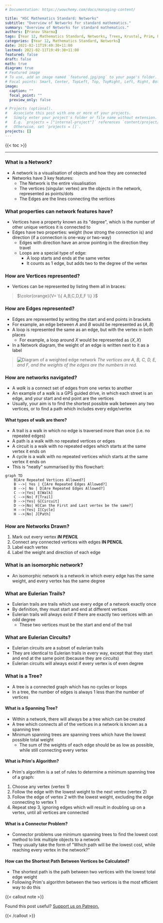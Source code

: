 ```yaml
---
# Documentation: https://wowchemy.com/docs/managing-content/

title: "HSC Mathematics Standard: Networks"
subtitle: "Overview of Networks for standard mathematics."
summary: "Overview of Networks for standard mathematics."
authors: [Pranav Sharma]
tags: [Year 12, Mathematics Standard, Networks, Trees, Krustal, Prim, Forward Scanning, Connector Problems, Isomorphic Networks, Leonard Euler]
categories: [Year 12, Mathematics Standard, Networks]
date: 2021-02-11T19:49:30+11:00
lastmod: 2021-02-11T19:49:30+11:00
featured: false
draft: false
math: true
diagram: true
# Featured image
# To use, add an image named `featured.jpg/png` to your page's folder.
# Focal points: Smart, Center, TopLeft, Top, TopRight, Left, Right, BottomLeft, Bottom, BottomRight.
image:
  caption: ""
  focal_point: ""
  preview_only: false

# Projects (optional).
#   Associate this post with one or more of your projects.
#   Simply enter your project's folder or file name without extension.
#   E.g. `projects = ["internal-project"]` references `content/project/deep-learning/index.md`.
#   Otherwise, set `projects = []`.
projects: []
---
```


{{< toc >}}

---
### What is a Network?
- A network is a visualisation of objects and how they are connected
- Networks have 3 key features:
  - The Network is the entire visualisation
  - The vertices (singular: vertex) are the objects in the network, represented as points/dots
  - The Edges are the lines connecting the vertices
### What properties can network features have?
- Vertices have a property known as its "degree", which is the number of other unique vertices it is connected to
- Edges have two properties: weight (how strong the connection is) and direction (if a connection is one-way or two-way)
  - Edges with direction have an arrow pointing in the direction they travel
  - Loops are a special type of edge:
    - A loop starts and ends at the same vertex
    - It counts as 1 edge, but adds two to the degree of the vertex
### How are Vertices represented?
- Vertices can be represented by listing them all in braces:
> $\color{orange}{V= \\{ A,B,C,D,E,F \\} }$
### How are Edges represented?
- Edges are represented by writing the start and end points in brackets
- For example, an edge between $A$ and $B$ would be represented as $(A,B)$
- A loop is represented the same as an edge, but with the vertex in both places
  - For example, a loop around $X$ would be represented as $(X,X)$
- In a Network diagram, the weight of an edge is written next to it as a label
> ![Diagram of a weighted edge network](/statically-image-cdn/uploads/math-standard-networks/edges-1.png)
> *The vertices are A, B, C, D, E, and F, and the weights of the edges are the numbers in red.*
### How are networks navigated?
- A *walk* is a connect set of edges from one vertex to another
- An example of a walk is a GPS guided drive, in which each street is an edge, and your start and end point are the vertices
- Usually, your aim is to find the shortest possible walk between any two vertices, or to find a path which includes every edge/vertex
#### What types of walk are there?
- A trail is a walk in which no edge is traversed more than once (i.e. no repeated edges)
- A path is a walk with no repeated vertices or edges
- A circuit is a walk with no repeated edges which starts at the same vertex it ends on
- A cycle is a walk with no repeated vertices which starts at the same vertex it ends on
- This is "neatly" summarised by this flowchart:

```mermaid
graph TD
    B[Are Repeated Vertices Allowed?]
    B -->| Yes | C[Are Repeated Edges Allowed?]
    B -->| No | D[Are Repeated Edges Allowed?]
    C -->|Yes| E[Walk]
    C -->|No| F[Trail]
    D -->|Yes| G[Circuit]
    D -->|No| H[Can the First and Last vertex be the same?]
    H -->|Yes| I[Cycle]
    H -->|No| J[Path]
```

### How are Networks Drawn?

1. Mark out every vertex ***IN PENCIL***
2. Connect any connected vertices with edges **IN PENCIL**
3. Label each vertex
4. Label the weight and direction of each edge

### What is an isomorphic network?

- An isomorphic network is a network in which every edge has the same weight, and every vertex has the same degree 

### What are Eulerian Trails?

- Eulerian trails are trails which use every edge of a network exactly once
- By definition, they must start and end at different vertices
- Eulerian trails will always exist if there are exactly two vertices with an odd degree
  - These two vertices must be the start and end of the trail

### What are Eulerian Circuits?

- Eulerian circuits are a subset of eulerian trails
- They are identical to Eulerian trails in every way, except that they start and end at the same point (because they are circuits)
- Eulerian circuits will always exist if every vertex is of even degree

### What is a Tree?

- A tree is a connected graph which has no cycles or loops
- In a tree, the number of edges is always 1 less than the number of vertices

#### What is a Spanning Tree?

- Within a network, there will always be a tree which can be created
- A tree which connects all of the vertices in a network is known as a spanning tree
- Minimum spanning trees are spanning trees which have the lowest possible total weight
  - The sum of the weights of each edge should be as low as possible, while still connecting every vertex

#### What is Prim's Algorithm?

- Prim's algorithm is a set of rules to determine a minimum spanning tree of a graph:

1. Choose any vertex (vertex 1)
2. Follow the edge with the lowest weight to the next vertex (vertex 2)
3. Follow the edge of vertex 2 with the lowest weight, excluding the edge connecting to vertex 1
4. Repeat step 3, ignoring edges which will result in doubling up on a vertex, until all vertices are connected

#### What is a Connector Problem?

- Connector problems use minimum spanning trees to find the lowest cost method to link multiple objects to a network
- They usually take the form of "Which path will be the lowest cost, while reaching every vertex in the network?"

#### How can the Shortest Path Between Vertices be Calculated?

- The shortest path is the path between two vertices with the lowest total edge weight
- Following Prim's algorithm between the two vertices is the most efficient way to do this

{{< callout note >}}

Found this post useful? [Support us on Patreon.](https://patreon.com/schoolnotes)

{{< /callout >}}